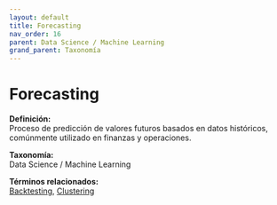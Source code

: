 ```yaml
---
layout: default
title: Forecasting
nav_order: 16
parent: Data Science / Machine Learning
grand_parent: Taxonomía
---
```


# Forecasting

**Definición:**  
Proceso de predicción de valores futuros basados en datos históricos, comúnmente utilizado en finanzas y operaciones.

**Taxonomía:**  
Data Science / Machine Learning

**Términos relacionados:**  
[Backtesting](https://maleniski.github.io/diccionario-angl-tec-mx/docs/taxonomia/data--science--/--machine--learning/backtesting.html), [Clustering](https://maleniski.github.io/diccionario-angl-tec-mx/docs/taxonomia/data--science--/--machine--learning/clustering.html)

